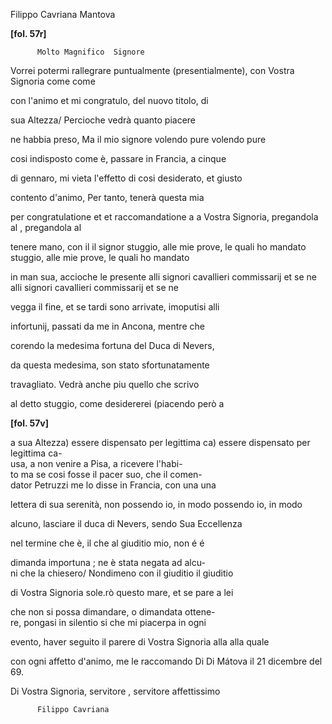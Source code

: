 Filippo Cavriana
Mantova



    
      
        
**[fol. 57r]**

        
            

          Molto Magnifico  Signore
        


        
            
Vorrei potermi rallegrare puntualmente (presentialmente), con  Vostra Signoria come
           come
            
con l'animo et mi congratulo, del nuovo titolo, di
            
sua Altezza/ Percioche vedrà quanto piacere
            
ne habbia preso, Ma il mio signore volendo pure
           volendo pure
            
cosi indisposto come è, passare in Francia, a cinque
          
            
di gennaro, mi vieta l'effetto di cosi desiderato, et giusto
            
contento d'animo, Per tanto, tenerà questa mia
            
per congratulatione et  et raccomandatione a  a Vostra Signoria, pregandola al
          , pregandola al
            
tenere mano, con il  il signor stuggio, alle mie prove, le quali ho mandato
           stuggio, alle mie prove, le quali ho mandato
            
in man sua, accioche le presente alli signori cavallieri commissarij et se ne
           alli signori cavallieri commissarij et se ne
            
vegga il fine, et se tardi sono arrivate, imoputisi alli
            
infortunij, passati da me in Ancona, mentre che
            
corendo la medesima fortuna del Duca di Nevers,
            
da questa medesima, son stato sfortunatamente
            
travagliato. Vedrà anche piu quello che scrivo
            
al detto stuggio, come desidererei (piacendo però a
        


        
**[fol. 57v]**

        
            
a sua Altezza) essere dispensato per legittima ca) essere dispensato per legittima ca-  
usa, a non venire a Pisa, a ricevere l'habi-  
to ma se cosi fosse il pacer suo, che il comen-  
dator Petruzzi me lo disse in Francia, con una
           una
            
lettera di sua serenità, non possendo io, in modo
           possendo io, in modo
            
alcuno, lasciare il duca di Nevers, sendo Sua Eccellenza
          
            
nel termine che è, il che al giuditio mio, non é
           é
            
dimanda importuna ; ne è stata negata ad alcu-  
ni che la chiesero/ Nondimeno con il giuditio
           il giuditio
            
di Vostra Signoria  sole.rò questo mare, et se pare a lei
            
che non si possa dimandare, o dimandata ottene-  
re, pongasi in silentio si che mi piacerpa in ogni
            
evento, haver seguito il parere di Vostra Signoria alla  alla quale
          
            
con ogni affetto d'animo, me le raccomando Di  Di Mátova il 21 dicembre del 69.
        


        
            
Di Vostra Signoria, servitore , servitore affettissimo
          
            

          Filippo Cavriana
        


      
    
  